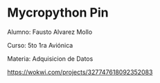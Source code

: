 # Mycropython Pin

Alumno: Fausto Alvarez Mollo

Curso: 5to 1ra Aviónica

Materia: Adquisicion de Datos

https://wokwi.com/projects/327747618092352083
